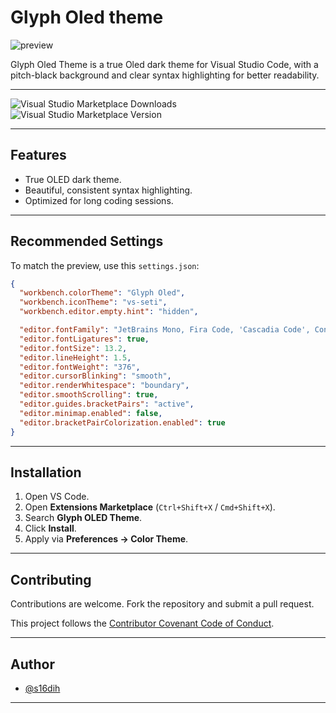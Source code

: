 # Glyph Oled theme

![preview](https://files.catbox.moe/wkini9.png)

Glyph Oled Theme is a true Oled dark theme for Visual Studio Code, with a pitch-black background and clear syntax highlighting for better readability.

---

![Visual Studio Marketplace Downloads](https://img.shields.io/visual-studio-marketplace/d/s16dih.glyph-oled-vscode)
![Visual Studio Marketplace Version](https://img.shields.io/visual-studio-marketplace/v/s16dih.glyph-oled-vscode)

---

## Features

- True OLED dark theme.
- Beautiful, consistent syntax highlighting.
- Optimized for long coding sessions.

---

## Recommended Settings

To match the preview, use this `settings.json`:

```json
{
  "workbench.colorTheme": "Glyph Oled",
  "workbench.iconTheme": "vs-seti",
  "workbench.editor.empty.hint": "hidden",

  "editor.fontFamily": "JetBrains Mono, Fira Code, 'Cascadia Code', Consolas, monospace",
  "editor.fontLigatures": true,
  "editor.fontSize": 13.2,
  "editor.lineHeight": 1.5,
  "editor.fontWeight": "376",
  "editor.cursorBlinking": "smooth",
  "editor.renderWhitespace": "boundary",
  "editor.smoothScrolling": true,
  "editor.guides.bracketPairs": "active",
  "editor.minimap.enabled": false,
  "editor.bracketPairColorization.enabled": true
}

```

---

## Installation

1. Open VS Code.
2. Open **Extensions Marketplace** (`Ctrl+Shift+X` / `Cmd+Shift+X`).
3. Search **Glyph OLED Theme**.
4. Click **Install**.
5. Apply via **Preferences → Color Theme**.

---

## Contributing

Contributions are welcome. Fork the repository and submit a pull request.

This project follows the [Contributor Covenant Code of Conduct](https://www.contributor-covenant.org/version/3/0/code_of_conduct/).

---

## Author

- [@s16dih](https://github.com/gustambolopez)

---
